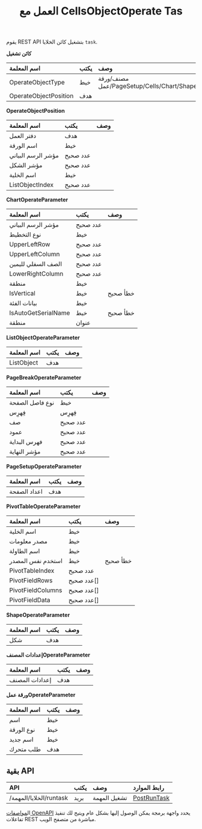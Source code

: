 ﻿---
title: العمل مع CellsObjectOperate Tas
second_title: Aspose.Cells Cloud Documen
type: docs
url: /ar/tasks/cells-object-operate/
aliases: [/working-with-cellsobjectoperate-task/]
description: "Cells.Cloud API لـ Excel تشغيل: مهمة تشغيل كائن الخلايا"
weight: 20
kwords: Excel، Office Cloud، REST API، جدول البيانات، PDF، CSV، Json، Markdwon، العمل مع مهمة CellsObjectOperate
---
يقوم REST API بتشغيل كائن الخلايا `task`.

**كائن تشغيل**

|اسم المعلمة|يكتب|وصف|
|:- |:- |:- |
| OperateObjectType| خيط| مصنف/ورقة عمل/PageSetup/Cells/Chart/Shape/ListObject/PivotTable/WorkbookSettings/PageBreak|
| OperateObjectPosition| هدف||

**OperateObjectPosition**

|اسم المعلمة|يكتب|وصف|
|:- |:- |:- |
| دفتر العمل| هدف||
| اسم الورقة| خيط||
| مؤشر الرسم البياني| عدد صحيح||
| مؤشر الشكل| عدد صحيح||
| اسم الخلية| خيط||
| ListObjectIndex| عدد صحيح||


**ChartOperateParameter**

|اسم المعلمة|يكتب|وصف|
|:- |:- |:- |
| مؤشر الرسم البياني| عدد صحيح||
|نوع التخطيط| خيط||
| UpperLeftRow| عدد صحيح||
| UpperLeftColumn| عدد صحيح||
| الصف السفلي لليمين| عدد صحيح||
| LowerRightColumn| عدد صحيح||
| منطقة| خيط||
| IsVertical| خيط| خطأ صحيح|
| بيانات الفئة| خيط||
| IsAutoGetSerialName| خيط| خطأ صحيح|
| منطقة| عنوان||

**ListObjectOperateParameter** 

|اسم المعلمة|يكتب|وصف|
|:- |:- |:- |
| ListObject| هدف||

**PageBreakOperateParameter**

|اسم المعلمة|يكتب|وصف|
|:- |:- |:- |
| نوع فاصل الصفحة| خيط||
| فِهرِس| فِهرِس||
| صف| عدد صحيح||
| عمود| عدد صحيح||
| فهرس البداية| عدد صحيح||
| مؤشر النهاية| عدد صحيح||


**PageSetupOperateParameter**

|اسم المعلمة|يكتب|وصف|
|:- |:- |:- |
| اعداد الصفحة| هدف||


**PivotTableOperateParameter**

|اسم المعلمة|يكتب|وصف|
|:- |:- |:- |
| اسم الخلية| خيط||
| مصدر معلومات| خيط||
| اسم الطاولة| خيط||
| استخدم نفس المصدر| خيط| خطأ صحيح|
| PivotTableIndex| عدد صحيح||
| PivotFieldRows|عدد صحيح[]||
| PivotFieldColumns|عدد صحيح[]||
| PivotFieldData|عدد صحيح[]||


**ShapeOperateParameter**


|اسم المعلمة|يكتب|وصف|
|:- |:- |:- |
| شكل| هدف||


**إعدادات المصنفOperateParameter**


|اسم المعلمة|يكتب|وصف|
|:- |:- |:- |
| إعدادات المصنف| هدف||

**ورقة عملOperateParameter**


|اسم المعلمة|يكتب|وصف|
|:- |:- |:- |
| اسم| خيط||
| نوع الورقة| خيط||
| اسم جديد| خيط||
| طلب متحرك| هدف||

## بقية API

|**API**|**يكتب**|**وصف**|**رابط الموارد**|
|:- |:- |:- |:- |
|/الخلايا/المهمة/runtask|بريد|تشغيل المهمة|[PostRunTask](https://apireference.aspose.cloud/cells/#/Task/PostRunTask)|

 ال[مواصفات OpenAPI](https://apireference.aspose.cloud/cells/#/Workbook/PostImportData) يحدد واجهة برمجة يمكن الوصول إليها بشكل عام ويتيح لك تنفيذ تفاعلات REST مباشرة من متصفح الويب.

